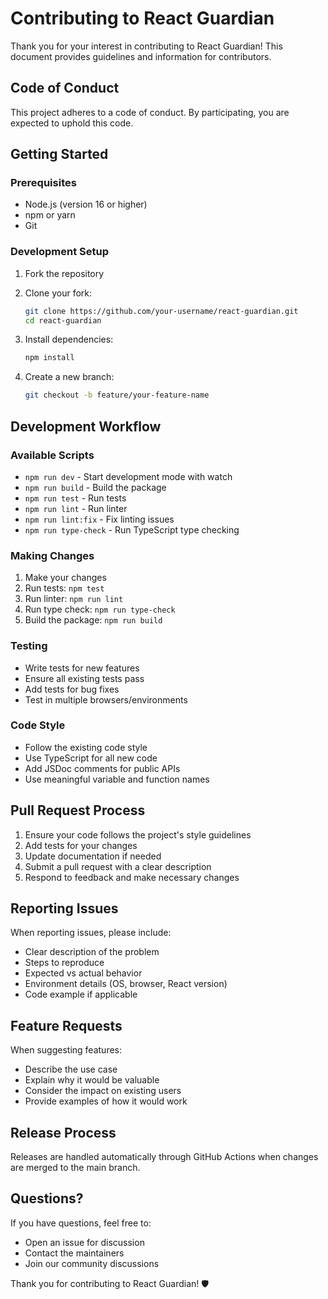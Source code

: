 # Contributing to React Guardian

Thank you for your interest in contributing to React Guardian! This document provides guidelines and information for contributors.

## Code of Conduct

This project adheres to a code of conduct. By participating, you are expected to uphold this code.

## Getting Started

### Prerequisites

- Node.js (version 16 or higher)
- npm or yarn
- Git

### Development Setup

1. Fork the repository
2. Clone your fork:
   ```bash
   git clone https://github.com/your-username/react-guardian.git
   cd react-guardian
   ```

3. Install dependencies:
   ```bash
   npm install
   ```

4. Create a new branch:
   ```bash
   git checkout -b feature/your-feature-name
   ```

## Development Workflow

### Available Scripts

- `npm run dev` - Start development mode with watch
- `npm run build` - Build the package
- `npm run test` - Run tests
- `npm run lint` - Run linter
- `npm run lint:fix` - Fix linting issues
- `npm run type-check` - Run TypeScript type checking

### Making Changes

1. Make your changes
2. Run tests: `npm test`
3. Run linter: `npm run lint`
4. Run type check: `npm run type-check`
5. Build the package: `npm run build`

### Testing

- Write tests for new features
- Ensure all existing tests pass
- Add tests for bug fixes
- Test in multiple browsers/environments

### Code Style

- Follow the existing code style
- Use TypeScript for all new code
- Add JSDoc comments for public APIs
- Use meaningful variable and function names

## Pull Request Process

1. Ensure your code follows the project's style guidelines
2. Add tests for your changes
3. Update documentation if needed
4. Submit a pull request with a clear description
5. Respond to feedback and make necessary changes

## Reporting Issues

When reporting issues, please include:

- Clear description of the problem
- Steps to reproduce
- Expected vs actual behavior
- Environment details (OS, browser, React version)
- Code example if applicable

## Feature Requests

When suggesting features:

- Describe the use case
- Explain why it would be valuable
- Consider the impact on existing users
- Provide examples of how it would work

## Release Process

Releases are handled automatically through GitHub Actions when changes are merged to the main branch.

## Questions?

If you have questions, feel free to:

- Open an issue for discussion
- Contact the maintainers
- Join our community discussions

Thank you for contributing to React Guardian! 🛡️
